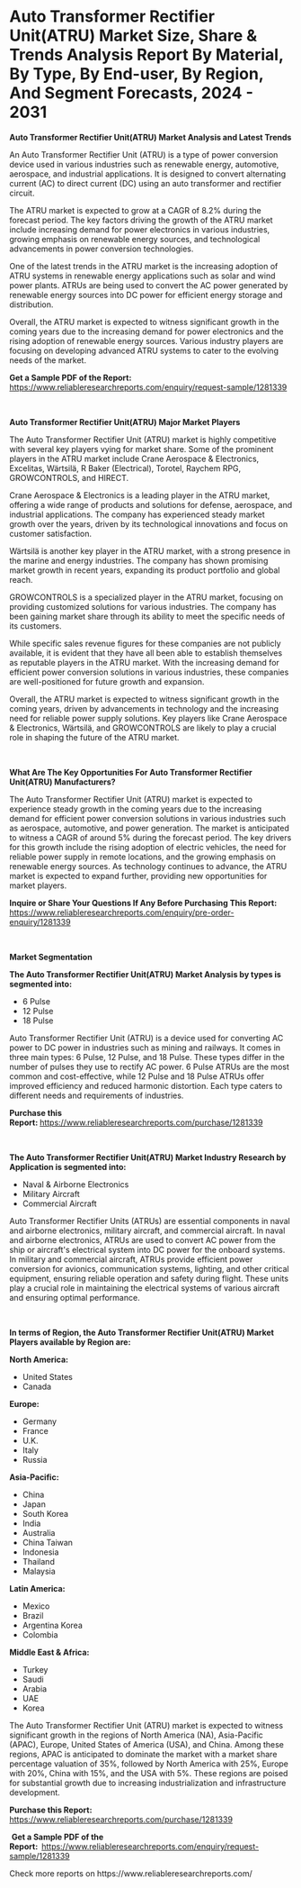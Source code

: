 <p><h1>Auto Transformer Rectifier Unit(ATRU) Market Size, Share & Trends Analysis Report By Material, By Type, By End-user, By Region, And Segment Forecasts, 2024 - 2031</h1></p><p><strong>Auto Transformer Rectifier Unit(ATRU) Market Analysis and Latest Trends</strong></p>
<p><p>An Auto Transformer Rectifier Unit (ATRU) is a type of power conversion device used in various industries such as renewable energy, automotive, aerospace, and industrial applications. It is designed to convert alternating current (AC) to direct current (DC) using an auto transformer and rectifier circuit.</p><p>The ATRU market is expected to grow at a CAGR of 8.2% during the forecast period. The key factors driving the growth of the ATRU market include increasing demand for power electronics in various industries, growing emphasis on renewable energy sources, and technological advancements in power conversion technologies.</p><p>One of the latest trends in the ATRU market is the increasing adoption of ATRU systems in renewable energy applications such as solar and wind power plants. ATRUs are being used to convert the AC power generated by renewable energy sources into DC power for efficient energy storage and distribution.</p><p>Overall, the ATRU market is expected to witness significant growth in the coming years due to the increasing demand for power electronics and the rising adoption of renewable energy sources. Various industry players are focusing on developing advanced ATRU systems to cater to the evolving needs of the market.</p></p>
<p><strong>Get a Sample PDF of the Report:&nbsp;</strong> <a href="https://www.reliableresearchreports.com/enquiry/request-sample/1281339">https://www.reliableresearchreports.com/enquiry/request-sample/1281339</a></p>
<p>&nbsp;</p>
<p><strong>Auto Transformer Rectifier Unit(ATRU) Major Market Players</strong></p>
<p><p>The Auto Transformer Rectifier Unit (ATRU) market is highly competitive with several key players vying for market share. Some of the prominent players in the ATRU market include Crane Aerospace & Electronics, Excelitas, Wärtsilä, R Baker (Electrical), Torotel, Raychem RPG, GROWCONTROLS, and HIRECT.</p><p>Crane Aerospace & Electronics is a leading player in the ATRU market, offering a wide range of products and solutions for defense, aerospace, and industrial applications. The company has experienced steady market growth over the years, driven by its technological innovations and focus on customer satisfaction.</p><p>Wärtsilä is another key player in the ATRU market, with a strong presence in the marine and energy industries. The company has shown promising market growth in recent years, expanding its product portfolio and global reach.</p><p>GROWCONTROLS is a specialized player in the ATRU market, focusing on providing customized solutions for various industries. The company has been gaining market share through its ability to meet the specific needs of its customers.</p><p>While specific sales revenue figures for these companies are not publicly available, it is evident that they have all been able to establish themselves as reputable players in the ATRU market. With the increasing demand for efficient power conversion solutions in various industries, these companies are well-positioned for future growth and expansion.</p><p>Overall, the ATRU market is expected to witness significant growth in the coming years, driven by advancements in technology and the increasing need for reliable power supply solutions. Key players like Crane Aerospace & Electronics, Wärtsilä, and GROWCONTROLS are likely to play a crucial role in shaping the future of the ATRU market.</p></p>
<p>&nbsp;</p>
<p><strong>What Are The Key Opportunities For Auto Transformer Rectifier Unit(ATRU) Manufacturers?</strong></p>
<p><p>The Auto Transformer Rectifier Unit (ATRU) market is expected to experience steady growth in the coming years due to the increasing demand for efficient power conversion solutions in various industries such as aerospace, automotive, and power generation. The market is anticipated to witness a CAGR of around 5% during the forecast period. The key drivers for this growth include the rising adoption of electric vehicles, the need for reliable power supply in remote locations, and the growing emphasis on renewable energy sources. As technology continues to advance, the ATRU market is expected to expand further, providing new opportunities for market players.</p></p>
<p><strong>Inquire or Share Your Questions If Any Before Purchasing This Report:</strong> <a href="https://www.reliableresearchreports.com/enquiry/pre-order-enquiry/1281339">https://www.reliableresearchreports.com/enquiry/pre-order-enquiry/1281339</a></p>
<p>&nbsp;</p>
<p><strong>Market Segmentation</strong></p>
<p><strong>The Auto Transformer Rectifier Unit(ATRU) Market Analysis by types is segmented into:</strong></p>
<p><ul><li>6 Pulse</li><li>12 Pulse</li><li>18 Pulse</li></ul></p>
<p><p>Auto Transformer Rectifier Unit (ATRU) is a device used for converting AC power to DC power in industries such as mining and railways. It comes in three main types: 6 Pulse, 12 Pulse, and 18 Pulse. These types differ in the number of pulses they use to rectify AC power. 6 Pulse ATRUs are the most common and cost-effective, while 12 Pulse and 18 Pulse ATRUs offer improved efficiency and reduced harmonic distortion. Each type caters to different needs and requirements of industries.</p></p>
<p><strong>Purchase this Report:&nbsp;</strong><a href="https://www.reliableresearchreports.com/purchase/1281339">https://www.reliableresearchreports.com/purchase/1281339</a></p>
<p>&nbsp;</p>
<p><strong>The Auto Transformer Rectifier Unit(ATRU) Market Industry Research by Application is segmented into:</strong></p>
<p><ul><li>Naval & Airborne Electronics</li><li>Military Aircraft</li><li>Commercial Aircraft</li></ul></p>
<p><p>Auto Transformer Rectifier Units (ATRUs) are essential components in naval and airborne electronics, military aircraft, and commercial aircraft. In naval and airborne electronics, ATRUs are used to convert AC power from the ship or aircraft's electrical system into DC power for the onboard systems. In military and commercial aircraft, ATRUs provide efficient power conversion for avionics, communication systems, lighting, and other critical equipment, ensuring reliable operation and safety during flight. These units play a crucial role in maintaining the electrical systems of various aircraft and ensuring optimal performance.</p></p>
<p>&nbsp;</p>
<p><strong>In terms of Region, the Auto Transformer Rectifier Unit(ATRU) Market Players available by Region are:</strong></p>
<p>
    <p> <strong> North America: </strong>
        <ul>
            <li>United States</li>
            <li>Canada</li>
        </ul>
        </p> 
    <p> <strong> Europe: </strong>
        <ul>
            <li>Germany</li>
            <li>France</li>
            <li>U.K.</li>
            <li>Italy</li>
            <li>Russia</li>
        </ul>
        </p> 
    <p> <strong> Asia-Pacific: </strong>
        <ul>
            <li>China</li>
            <li>Japan</li>
            <li>South Korea</li>
            <li>India</li>
            <li>Australia</li>
            <li>China Taiwan</li>
            <li>Indonesia</li>
            <li>Thailand</li>
            <li>Malaysia</li>
        </ul>
        </p> 
    <p> <strong> Latin America: </strong>
        <ul>
            <li>Mexico</li>
            <li>Brazil</li>
            <li>Argentina Korea</li>
            <li>Colombia</li>
        </ul>
        </p> 
    <p> <strong> Middle East & Africa: </strong>
        <ul>
            <li>Turkey</li>
            <li>Saudi</li>
            <li>Arabia</li>
            <li>UAE</li>
            <li>Korea</li>
        </ul>
    </p>
    </p>
<p><p>The Auto Transformer Rectifier Unit (ATRU) market is expected to witness significant growth in the regions of North America (NA), Asia-Pacific (APAC), Europe, United States of America (USA), and China. Among these regions, APAC is anticipated to dominate the market with a market share percentage valuation of 35%, followed by North America with 25%, Europe with 20%, China with 15%, and the USA with 5%. These regions are poised for substantial growth due to increasing industrialization and infrastructure development.</p></p>
<p><strong>Purchase this Report: </strong><a href="https://www.reliableresearchreports.com/purchase/1281339">https://www.reliableresearchreports.com/purchase/1281339</a></p>
<p>&nbsp;<strong>Get a Sample PDF of the Report:&nbsp;&nbsp;</strong><a href="https://www.reliableresearchreports.com/enquiry/request-sample/1281339">https://www.reliableresearchreports.com/enquiry/request-sample/1281339</a></p>
<p><strong></strong></p>
<p>Check more reports on https://www.reliableresearchreports.com/</p>